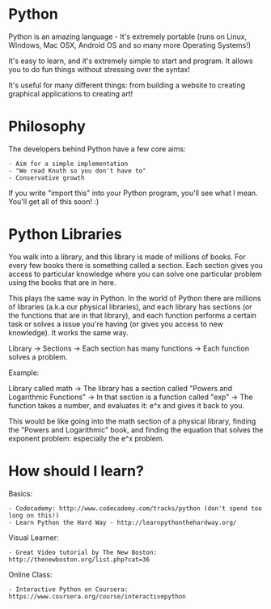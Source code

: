 Python
=====

Python is an amazing language - It's extremely portable (runs on Linux, Windows, Mac OSX, Android OS and so many more Operating Systems!)

It's easy to learn, and it's extremely simple to start and program. It allows you to do fun things without stressing over the syntax!

It's useful for many different things: from building a website to creating graphical applications to creating art!

Philosophy
=====

The developers behind Python have a few core aims:
    
    - Aim for a simple implementation
    - "We read Knuth so you don't have to"
    - Conservative growth

If you write "import this" into your Python program, you'll see what I mean. You'll get all of this soon! :)

Python Libraries
=====

You walk into a library, and this library is made of millions of books. For every few books there is something called a section. Each section gives you access to particular knowledge where you can solve one particular problem using the books that are in here. 

This plays the same way in Python. In the world of Python there are millions of libraries (a.k.a our physical libraries), and each library has sections (or the functions that are in that library), and each function performs a certain task or solves a issue you're having (or gives you access to new knowledge). It works the same way.

Library -> Sections -> Each section has many functions -> Each function solves a problem.

Example:

Library called math -> The library has a section called "Powers and Logarithmic Functions" -> In that section is a function called "exp" -> The function takes a number, and evaluates it: e^x and gives it back to you.

This would be like going into the math section of a physical library, finding the "Powers and Logarithmic" book, and finding the equation that solves the exponent problem: especially the e^x problem.

How should I learn?
=====

Basics:

    - Codecademy: http://www.codecademy.com/tracks/python (don't spend too long on this!)
    - Learn Python the Hard Way - http://learnpythonthehardway.org/

Visual Learner:

    - Great Video tutorial by The New Boston: http://thenewboston.org/list.php?cat=36

Online Class:

    - Interactive Python on Coursera: https://www.coursera.org/course/interactivepython